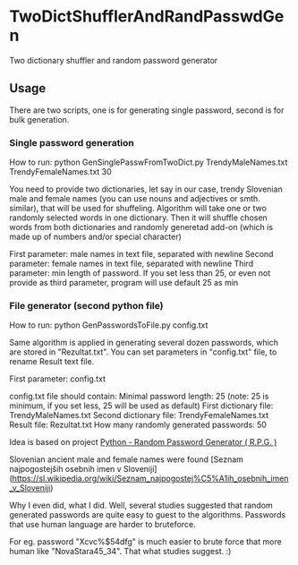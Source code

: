 # TwoDictShufflerAndRandPasswdGen
Two dictionary shuffler and random password generator

## Usage
There are two scripts, one is for generating single password, second is for bulk generation.

### Single password generation

How to run: python GenSinglePasswFromTwoDict.py TrendyMaleNames.txt TrendyFemaleNames.txt 30

You need to provide two dictionaries, let say in our case, trendy Slovenian male and female names (you can use nouns and adjectives or smth. similar), that will be used for shuffeling. Algorithm will take one or two randomly selected words in one dictionary. Then it will shuffle chosen words from both dictionaries and randomly generetad add-on (which is made up of numbers and/or special character)

First parameter: male names in text file, separated with newline
Second parameter: female names in text file, separated with newline
Third parameter: min length of password. If you set less than 25, or even not provide as third parameter, program will use default 25 as min

### File generator (second python file)

How to run: python GenPasswordsToFile.py config.txt

Same algorithm is applied in generating several dozen passwords, which are stored in "Rezultat.txt". You can set parameters in "config.txt" file, to rename Result text file.

First parameter: config.txt

config.txt file should contain:
Minimal password length: 25 (note: 25 is minimum, if you set less, 25 will be used as default)
First dictionary file: TrendyMaleNames.txt
Second dictionary file: TrendyFemaleNames.txt
Result file: Rezultat.txt
How many randomly generated passwords: 50

Idea is based on project [Python - Random Password Generator ( R.P.G. )](https://github.com/ismailtasdelen/Python-Random-Password-Generator)

Slovenian ancient male and female names were found [Seznam najpogostejših osebnih imen v Sloveniji] (https://sl.wikipedia.org/wiki/Seznam_najpogostej%C5%A1ih_osebnih_imen_v_Sloveniji)

Why I even did, what I did. Well, several studies suggested that random generated passwords are quite easy to guest to the algorithms. Passwords that use human language are harder to bruteforce.

For eg. password "Xcvc%$54dfg" is much easier to brute force that more human like "NovaStara45_34". That what studies suggest. :)

